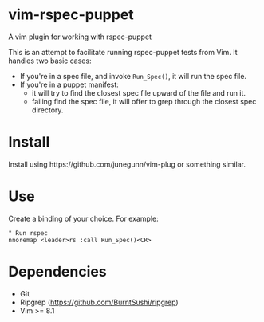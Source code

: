 # vim-rspec-puppet
A vim plugin for working with rspec-puppet

This is an attempt to facilitate running rspec-puppet tests from Vim. It handles
two basic cases:

* If you're in a spec file, and invoke `Run_Spec()`, it will run the spec file.
* If you're in a puppet manifest:
  * it will try to find the closest spec file upward of the file and run it.
  * failing find the spec file, it will offer to grep through the closest spec
    directory.

# Install
<to be documented>
Install using https://github.com/junegunn/vim-plug or something similar.

# Use
Create a binding of your choice. For example:

```
" Run rspec
nnoremap <leader>rs :call Run_Spec()<CR>
```

# Dependencies

* Git
* Ripgrep (https://github.com/BurntSushi/ripgrep)
* Vim >= 8.1
